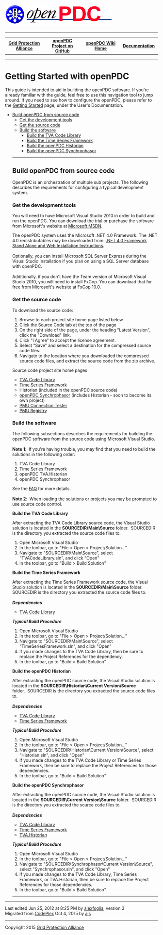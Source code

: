 <html lang="en" xmlns="http://www.w3.org/1999/xhtml">
<head>
<meta charset="utf-8" />
</head>
<body>
<!--HtmlToGmd.Body-->
<h1><a href="https://github.com/GridProtectionAlliance/openPDC/tree/master/Source/Documentation/wiki/openPDC_Home.md"><img src="https://github.com/GridProtectionAlliance/openPDC/blob/master/Source/Documentation/wiki/openPDC_Logo.png" alt="The Open Source Phasor Data Concentrator" /></a></h1>
<hr />
<div id="NavigationMenu">
<table style="width: 100%; border-collapse: collapse; border: 0px solid gray;">
<tr>
<td style="width: 25%; text-align:center;"><b><a href="http://www.gridprotectionalliance.org">Grid Protection Alliance</a></b></td>
<td style="width: 25%; text-align:center;"><b><a href="https://github.com/GridProtectionAlliance/openPDC">openPDC Project on GitHub</a></b></td>
<td style="width: 25%; text-align:center;"><b><a href="https://github.com/GridProtectionAlliance/openPDC/tree/master/Source/Documentation/wiki/openPDC_Home.md">openPDC Wiki Home</a></b></td>
<td style="width: 25%; text-align:center;"><b><a href="https://github.com/GridProtectionAlliance/openPDC/tree/master/Source/Documentation/wiki/openPDC_Documentation_Home.md">Documentation</a></b></td>
</tr>
</table>
</div>
<hr />
<!--/HtmlToGmd.Body-->
<div class="WikiContent">
<h1>Getting Started with openPDC</h1>
<div class="wikidoc">This guide is intended to aid in building the openPDC software. If you're already familiar with the guide, feel free to use this navigation tool to jump around. If you need to see how to configure the openPDC, please refer to the
<a href="https://github.com/GridProtectionAlliance/openPDC/tree/master/Source/Documentation/wiki/Getting_Started.md">Getting Started</a> page, under the User's Documentation.<br>
<ul>
<li><a href="https://github.com/GridProtectionAlliance/openPDC/tree/master/Source/Documentation/wiki/Developers_Getting_Started.md#openpdc_developers">Build openPDC from source code</a>
<ul>
<li><a href="https://github.com/GridProtectionAlliance/openPDC/tree/master/Source/Documentation/wiki/Developers_Getting_Started.md#get_dev_tools">Get the development tools</a>
</li><li><a href="https://github.com/GridProtectionAlliance/openPDC/tree/master/Source/Documentation/wiki/Developers_Getting_Started.md#get_source_code">Get the source code</a>
</li><li><a href="https://github.com/GridProtectionAlliance/openPDC/tree/master/Source/Documentation/wiki/Developers_Getting_Started.md#build_software">Build the software</a>
<ul>
<li><a href="https://github.com/GridProtectionAlliance/openPDC/tree/master/Source/Documentation/wiki/Developers_Getting_Started.md#build_tvacodelibrary">Build the TVA Code Library</a>
</li><li><a href="https://github.com/GridProtectionAlliance/openPDC/tree/master/Source/Documentation/wiki/Developers_Getting_Started.md#build_timeseriesframework">Build the Time Series Framework</a>
</li><li><a href="https://github.com/GridProtectionAlliance/openPDC/tree/master/Source/Documentation/wiki/Developers_Getting_Started.md#build_historian">Build the openPDC Historian</a>
</li><li><a href="https://github.com/GridProtectionAlliance/openPDC/tree/master/Source/Documentation/wiki/Developers_Getting_Started.md#build_synchrophasor">Build the openPDC Synchrophasor</a>
</li></ul>
</li></ul>
</li></ul>
</div>
<ol>
<hr />
<h2><a name="openpdc_developers"></a>Build openPDC from source code</h2>
<p>OpenPDC is an orchestration of multiple sub projects. The following describes the requirements for configuring a typical development system.</p>
<h3><a name="get_dev_tools"></a>Get the development tools</h3>
<p>You will need to have Microsoft Visual Studio 2010 in order to build and run the openPDC. You can download the trial or purchase the software from Microsoft's website at
<a href="http://msdn.microsoft.com/">Microsoft MSDN</a>.</p>
<p>The openPDC system uses the Microsoft .NET 4.0 Framework. The .NET 4.0 redistributables may be downloaded from:&nbsp;<a href="http://msdn.microsoft.com/en-us/library/5a4x27ek.aspx">.NET 4.0 Framework Stand Alone and Web Installation Instructions</a>.<br>
&nbsp;<br>
Optionally, you can install Microsoft SQL Server Express during the Visual Studio installation if you plan on using a SQL Server database with openPDC.<br>
&nbsp;<br>
Additionally, if you don't have the Team version of Microsoft Visual Studio 2010, you will need to install FxCop. You can download that for free from Microsoft's website at
<a href="http://www.microsoft.com/downloads/en/details.aspx?FamilyID=917023f6-d5b7-41bb-bbc0-411a7d66cf3c&displaylang=en">
FxCop 10.0</a>.</p>
<h3><a name="get_source_code"></a>Get the source code</h3>
<p>To download the source code:</p>
<ol>
<li>Browse to each project site home page listed below </li><li>Click the Source Code tab at the top of the page </li><li>On the right side of the page, under the heading &quot;Latest Version&quot;, click the &quot;Download&quot; link.
</li><li>Click &quot;I Agree&quot; to accept the license agreement. </li><li>Select &quot;Save&quot; and select a destination for the compressed source code files.
</li><li>Navigate to the location where you downloaded the compressed source code files, and extract the source code from the zip archive.
</li></ol>
<p>Source code project site home pages</p>
<ul>
<li><a href="http://tvacodelibrary.codeplex.com">TVA Code Library</a> </li><li><a href="http://timeseriesframework.codeplex.com">Time Series Framework</a> </li><li>Historian (included in the openPDC source code) </li><li><a href="https://github.com/GridProtectionAlliance/openPDC/tree/master/Source/Documentation/wiki/openPDC_Home.md">openPDC Synchrophasor</a> (includes Historian - soon to become its own project)
</li><li><a href="http://pmuconnectiontester.codeplex.com">PMU Connection Tester</a> </li><li><a href="http://pmuregistry.codeplex.com">PMU Registry</a> </li></ul>
<h3><a name="build_software"></a>Build the software</h3>
<p>The following subsections describes the requirements for building the openPDC software from the source code using Microsoft Visual Studio.<br>
&nbsp;<br>
<strong>Note 1</strong>:&nbsp; If you're having trouble, you may find that you need to build the solutions in the following order:</p>
<ol>
<li>TVA Code Library </li><li>Time Series Framework </li><li>openPDC TVA.Historian </li><li>openPDC Synchrophasor </li></ol>
<p>See the <a href="https://github.com/GridProtectionAlliance/openPDC/tree/master/Source/Documentation/wiki/Getting_Started.md#trouble_building_solution">
FAQ</a> for more details.<br>
&nbsp;<br>
<strong>Note 2</strong>:&nbsp; When loading the solutions or projects you may be prompted to use source code control.</p>
<p><strong><a name="build_tvacodelibrary"></a>Build the TVA Code Library</strong></p>
<p>After extracting the TVA Code Library source code, the Visual Studio solution is located in the
<strong>SOURCEDIR\Main\Source</strong> folder.&nbsp;&nbsp;SOURCEDIR is the directory you extracted the source code files to.</p>
<ol>
<li>Open Microsoft Visual Studio </li><li>In the toolbar, go to &quot;File &gt; Open &gt; Project/Solution...&quot; </li><li>Navigate to &quot;SOURCEDIR\Main\Source&quot;, select &quot;TVACodeLibrary.sln&quot;, and click &quot;Open&quot;
</li><li>In the toolbar, go to &quot;Build &gt; Build Solution&quot; </li></ol>
<p><strong><a name="build_timeseriesframework"></a>Build the Time Series Framework</strong></p>
<p>After extracting the Time Series Framework source code, the Visual Studio solution is located in the
<strong>SOURCEDIR\Main\Source</strong> folder.&nbsp; SOURCEDIR is the directory you extracted the source code files to.<br>
&nbsp;<br>
<em><strong>Dependencies</strong></em></p>
<ul>
<li><a href="http://tvacodelibrary.codeplex.com">TVA Code Library</a> </li></ul>
<p><em><strong>Typical Build Procedure</strong></em></p>
<ol>
<li>Open Microsoft Visual Studio </li><li>In the toolbar, go to &quot;File &gt; Open &gt; Project/Solution...&quot; </li><li>Navigate to &quot;SOURCEDIR\Main\Source&quot;, select &quot;TimeSeriesFramework.sln&quot;, and click &quot;Open&quot;
</li><li>If you made changes to the TVA Code Library, then be sure to replace the Project References for the dependency.
</li><li>In the toolbar, go to &quot;Build &gt; Build Solution&quot; </li></ol>
<p><strong><a name="build_historian"></a>Build the openPDC Historian</strong></p>
<p>After extracting the openPDC source code, the Visual Studio solution is located in the
<strong>SOURCEDIR\Historian\Current Version\Source</strong> folder.&nbsp;&nbsp;SOURCEDIR is the directory&nbsp;you extracted the source code files to.<br>
&nbsp;<br>
<em><strong>Dependencies</strong></em></p>
<ul>
<li><a href="http://tvacodelibrary.codeplex.com">TVA Code Library</a> </li><li><a href="http://timeseriesframework.codeplex.com">Time Series Framework</a> </li></ul>
<p><em><strong>Typical Build Procedure</strong></em></p>
<ol>
<li>Open Microsoft Visual Studio </li><li>In the toolbar, go to &quot;File &gt; Open &gt; Project/Solution...&quot; </li><li>Navigate to &quot;SOURCEDIR\Historian\Current Version\Source&quot;, select &quot;Historian.sln&quot;, and click &quot;Open&quot;
</li><li>If you made changes to the TVA Code Library or Time Series Framework, then be sure to replace the Project References for those dependencies.
</li><li>In the toolbar, go to &quot;Build &gt; Build Solution&quot; </li></ol>
<p><strong><a name="build_synchrophasor"></a>Build the openPDC Synchrophasor</strong></p>
<p>After extracting the openPDC source code, the Visual Studio solution is located in the
<strong>SOURCEDIR\Current Version\Source</strong> folder.&nbsp; SOURCEDIR is the directory you extracted the source code files to.<br>
&nbsp;<br>
<em><strong>Dependencies</strong></em></p>
<ul>
<li><a href="http://tvacodelibrary.codeplex.com">TVA Code Library</a> </li><li><a href="http://timeseriesframework.codeplex.com">Time Series Framework</a> </li><li><a href="https://github.com/GridProtectionAlliance/openPDC/tree/master/Source/Documentation/wiki/openPDC_Home.md">TVA.Historian</a> </li></ul>
<p><em><strong>Typical Build Procedure</strong></em></p>
<ol>
<li>Open Microsoft Visual Studio </li><li>In the toolbar, go to &quot;File &gt; Open &gt; Project/Solution...&quot; </li><li>Navigate to &quot;SOURCEDIR\Synchrophasor\Current Version\Source&quot;, select &quot;Synchrophasor.sln&quot;, and click &quot;Open&quot;
</li><li>If you made changes to the TVA Code Library, Time Series Framework, or TVA.Historian, then be sure to replace the Project References for those dependencies.
</li><li>In the toolbar, go to &quot;Build &gt; Build Solution&quot; </li></ol>
<hr>
</li></ol>
</div>
<div id="footer">
<hr />
Last edited <span class="smartDate" title="6/25/2012 8:25:00 PM" LocalTimeTicks="1340681100">Jun 25, 2012 at 8:25 PM</span> by <a id="wikiEditByLink" href="https://github.com/GridProtectionAlliance/openPDC/tree/master/Source/Documentation/wiki/Contributors/alexfoglia.md">alexfoglia</a>, version 3<br />
Migrated from <a href="http://openpdc.codeplex.com/wikipage?title=Getting%20Started%20%28Developers%29">CodePlex</a> Oct 4, 2015 by <a href="https://github.com/GridProtectionAlliance/openPDC/tree/master/Source/Documentation/wiki/Contributors/ajstadlin.md">ajs</a>
</div>
<!--HtmlToGmd.Foot-->
<div id="copyright">
<hr />
Copyright 2015 <a href="http://www.gridprotectionalliance.org">Grid Protection Alliance</a>
</div>
<!--/HtmlToGmd.Foot-->
</body>
</html>
